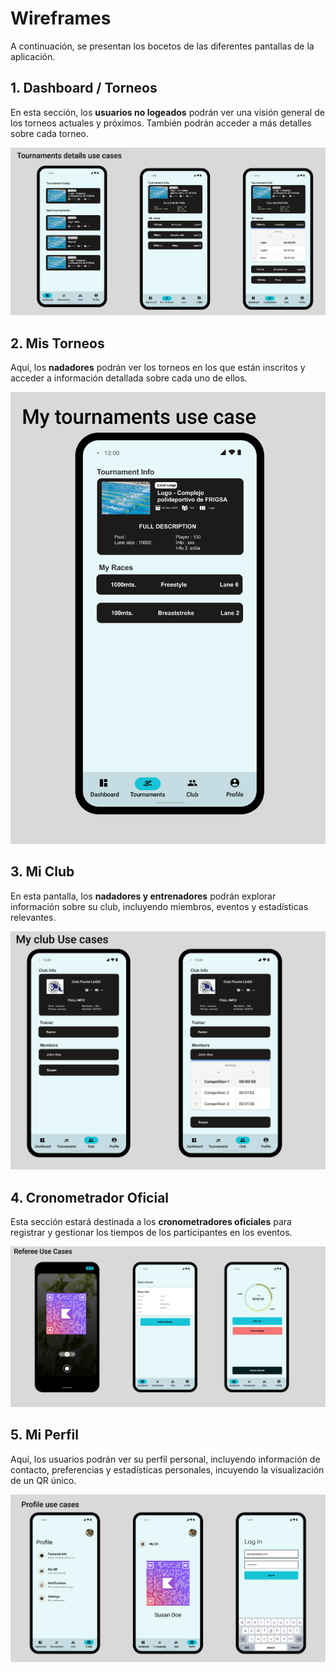 # Wireframes

A continuación, se presentan los bocetos de las diferentes pantallas de la aplicación.

## 1. Dashboard / Torneos

En esta sección, los **usuarios no logeados** podrán ver una visión general de los torneos actuales y próximos. También podrán acceder a más detalles sobre cada torneo.

![Dashboard / Torneos](../images/wireframes/Tournaments.png)

## 2. Mis Torneos

Aquí, los **nadadores** podrán ver los torneos en los que están inscritos y acceder a información detallada sobre cada uno de ellos.

![Mis Torneos](../images/wireframes/My%20tournaments.png)

## 3. Mi Club

En esta pantalla, los **nadadores y entrenadores** podrán explorar información sobre su club, incluyendo miembros, eventos y estadísticas relevantes.

![Mi Club](../images/wireframes/Club.png)

## 4. Cronometrador Oficial

Esta sección estará destinada a los **cronometradores oficiales** para registrar y gestionar los tiempos de los participantes en los eventos.

![Cronometrador Oficial](../images/wireframes/Referee.png)

## 5. Mi Perfil

Aquí, los usuarios podrán ver su perfil personal, incluyendo información de contacto, preferencias y estadísticas personales, incuyendo la visualización de un QR único.

![Mi Perfil](../images/wireframes/Profile%20cu.png)
